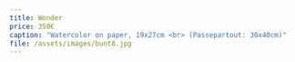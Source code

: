 ```yaml
---
title: Wonder
price: 350€
caption: "Watercolor on paper, 19x27cm <br> (Passepartout: 30x40cm)"  
file: /assets/images/bunt8.jpg
---
```

